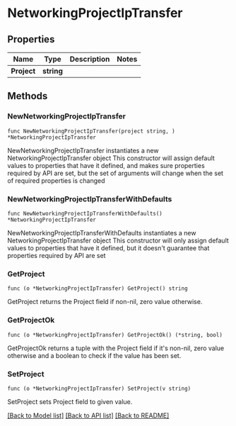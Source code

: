 # NetworkingProjectIpTransfer

## Properties

Name | Type | Description | Notes
------------ | ------------- | ------------- | -------------
**Project** | **string** |  | 

## Methods

### NewNetworkingProjectIpTransfer

`func NewNetworkingProjectIpTransfer(project string, ) *NetworkingProjectIpTransfer`

NewNetworkingProjectIpTransfer instantiates a new NetworkingProjectIpTransfer object
This constructor will assign default values to properties that have it defined,
and makes sure properties required by API are set, but the set of arguments
will change when the set of required properties is changed

### NewNetworkingProjectIpTransferWithDefaults

`func NewNetworkingProjectIpTransferWithDefaults() *NetworkingProjectIpTransfer`

NewNetworkingProjectIpTransferWithDefaults instantiates a new NetworkingProjectIpTransfer object
This constructor will only assign default values to properties that have it defined,
but it doesn't guarantee that properties required by API are set

### GetProject

`func (o *NetworkingProjectIpTransfer) GetProject() string`

GetProject returns the Project field if non-nil, zero value otherwise.

### GetProjectOk

`func (o *NetworkingProjectIpTransfer) GetProjectOk() (*string, bool)`

GetProjectOk returns a tuple with the Project field if it's non-nil, zero value otherwise
and a boolean to check if the value has been set.

### SetProject

`func (o *NetworkingProjectIpTransfer) SetProject(v string)`

SetProject sets Project field to given value.



[[Back to Model list]](../README.md#documentation-for-models) [[Back to API list]](../README.md#documentation-for-api-endpoints) [[Back to README]](../README.md)



